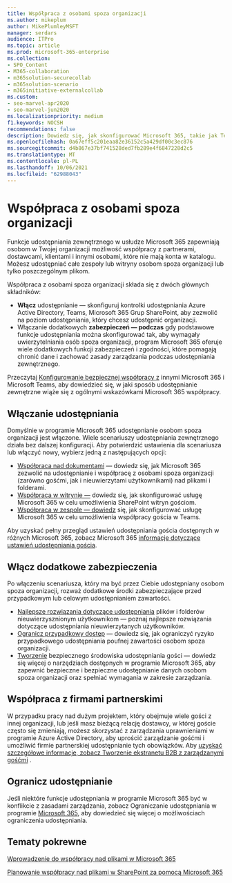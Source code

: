 ```yaml
---
title: Współpraca z osobami spoza organizacji
ms.author: mikeplum
author: MikePlumleyMSFT
manager: serdars
audience: ITPro
ms.topic: article
ms.prod: microsoft-365-enterprise
ms.collection:
- SPO_Content
- M365-collaboration
- m365solution-securecollab
- m365solution-scenario
- m365initiative-externalcollab
ms.custom:
- seo-marvel-apr2020
- seo-marvel-jun2020
ms.localizationpriority: medium
f1.keywords: NOCSH
recommendations: false
description: Dowiedz się, jak skonfigurować Microsoft 365, takie jak Teams, OneDrive i SharePoint do współpracy z osobami spoza organizacji.
ms.openlocfilehash: 0a67eff5c201eaa82e36152c5a429df00c3ec876
ms.sourcegitcommit: d4b867e37bf741528ded7fb289e4f6847228d2c5
ms.translationtype: MT
ms.contentlocale: pl-PL
ms.lasthandoff: 10/06/2021
ms.locfileid: "62988043"
---
```

# <a name="collaborating-with-people-outside-your-organization"></a>Współpraca z osobami spoza organizacji

Funkcje udostępniania zewnętrznego w usłudze Microsoft 365 zapewniają osobom w Twojej organizacji możliwość współpracy z partnerami, dostawcami, klientami i innymi osobami, które nie mają konta w katalogu. Możesz udostępniać całe zespoły lub witryny osobom spoza organizacji lub tylko poszczególnym plikom.

Współpraca z osobami spoza organizacji składa się z dwóch głównych składników:

- **Włącz** udostępnianie — skonfiguruj kontrolki udostępniania Azure Active Directory, Teams, Microsoft 365 Grup SharePoint, aby zezwolić na poziom udostępniania, który chcesz udostępnić organizacji.
- Włączanie dodatkowych **zabezpieczeń — podczas** gdy podstawowe funkcje udostępniania można skonfigurować tak, aby wymagały uwierzytelniania osób spoza organizacji, program Microsoft 365 oferuje wiele dodatkowych funkcji zabezpieczeń i zgodności, które pomagają chronić dane i zachować zasady zarządzania podczas udostępniania zewnętrznego.

Przeczytaj [Konfigurowanie bezpiecznej współpracy z](/microsoft-365/solutions/setup-secure-collaboration-with-teams) innymi Microsoft 365 i Microsoft Teams, aby dowiedzieć się, w jaki sposób udostępnianie zewnętrzne wiąże się z ogólnymi wskazówkami Microsoft 365 współpracy.

## <a name="enable-sharing"></a>Włączanie udostępniania

Domyślnie w programie Microsoft 365 udostępnianie osobom spoza organizacji jest włączone. Wiele scenariuszy udostępniania zewnętrznego działa bez dalszej konfiguracji. Aby potwierdzić ustawienia dla scenariusza lub włączyć nowy, wybierz jedną z następujących opcji:

- [Współpraca nad dokumentami](collaborate-on-documents.md) — dowiedz się, jak Microsoft 365 zezwolić na udostępnianie i współpracę z osobami spoza organizacji (zarówno gośćmi, jak i nieuwierzytami użytkownikami) nad plikami i folderami.
- [Współpraca w witrynie —](collaborate-in-site.md) dowiedz się, jak skonfigurować usługę Microsoft 365 w celu umożliwienia SharePoint witryn gościom.
- [Współpraca w zespole — dowiedz](collaborate-as-team.md) się, jak skonfigurować usługę Microsoft 365 w celu umożliwienia współpracy gościa w Teams.

Aby uzyskać pełny przegląd ustawień udostępniania gościa dostępnych w różnych Microsoft 365, zobacz Microsoft 365 [informacje dotyczące ustawień udostępniania gościa](microsoft-365-guest-settings.md).

## <a name="enable-additional-security"></a>Włącz dodatkowe zabezpieczenia

Po włączeniu scenariusza, który ma być przez Ciebie udostępniany osobom spoza organizacji, rozważ dodatkowe środki zabezpieczające przed przypadkowym lub celowym udostępnianiem zawartości.

- [Najlepsze rozwiązania dotyczące udostępniania](best-practices-anonymous-sharing.md) plików i folderów nieuwierzysznionym użytkownikom — poznaj najlepsze rozwiązania dotyczące udostępniania nieuwierzytanych użytkowników.
- [Ogranicz przypadkowy dostęp](share-limit-accidental-exposure.md) — dowiedz się, jak ograniczyć ryzyko przypadkowego udostępniania poufnej zawartości osobom spoza organizacji.
- [Tworzenie](create-secure-guest-sharing-environment.md) bezpiecznego środowiska udostępniania gości — dowiedz się więcej o narzędziach dostępnych w programie Microsoft 365, aby zapewnić bezpieczne i bezpieczne udostępnianie danych osobom spoza organizacji oraz spełniać wymagania w zakresie zarządzania.

## <a name="collaborate-with-partner-companies"></a>Współpraca z firmami partnerskimi

W przypadku pracy nad dużym projektem, który obejmuje wiele gości z innej organizacji, lub jeśli masz bieżącą relację dostawcy, w której goście często się zmieniają, możesz skorzystać z zarządzania uprawnieniami w programie Azure Active Directory, aby uprościć zarządzanie gośćmi i umożliwić firmie partnerskiej udostępnianie tych obowiązków. Aby [uzyskać szczegółowe informacje, zobacz Tworzenie ekstranetu B2B z zarządzanymi gośćmi](b2b-extranet.md) .

## <a name="limit-sharing"></a>Ogranicz udostępnianie

Jeśli niektóre funkcje udostępniania w programie Microsoft 365 być w konflikcie z zasadami zarządzania, zobacz Ograniczanie udostępniania w programie [Microsoft 365](microsoft-365-limit-sharing.md), aby dowiedzieć się więcej o możliwościach ograniczenia udostępniania.

## <a name="related-topics"></a>Tematy pokrewne

[Wprowadzenie do współpracy nad plikami w Microsoft 365](/sharepoint/intro-to-file-collaboration)

[Planowanie współpracy nad plikami w SharePoint za pomocą Microsoft 365](/sharepoint/deploy-file-collaboration)
